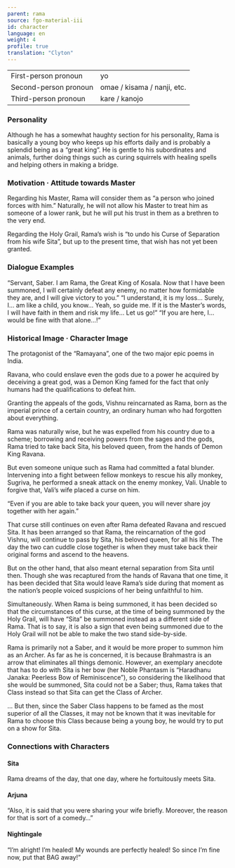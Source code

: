 ```yaml
---
parent: rama
source: fgo-material-iii
id: character
language: en
weight: 4
profile: true
translation: "Clyton"
---
```


<table>
  <tr><td>First-person pronoun</td><td>yo</td></tr>
  <tr><td>Second-person pronoun</td><td>omae / kisama / nanji, etc.</td></tr>
  <tr><td>Third-person pronoun</td><td>kare / kanojo</td></tr>
</table>

### Personality

Although he has a somewhat haughty section for his personality, Rama is basically a young boy who keeps up his efforts daily and is probably a splendid being as a “great king”. He is gentle to his subordinates and animals, further doing things such as curing squirrels with healing spells and helping others in making a bridge.

### Motivation · Attitude towards Master

Regarding his Master, Rama will consider them as “a person who joined forces with him.” Naturally, he will not allow his Master to treat him as someone of a lower rank, but he will put his trust in them as a brethren to the very end.

Regarding the Holy Grail, Rama’s wish is “to undo his Curse of Separation from his wife Sita”, but up to the present time, that wish has not yet been granted.

### Dialogue Examples

“Servant, Saber. I am Rama, the Great King of Kosala. Now that I have been summoned, I will certainly defeat any enemy, no matter how formidable they are, and I will give victory to you.”
“I understand, it is my loss… Surely, I… am like a child, you know… Yeah, so guide me. If it is the Master’s words, I will have faith in them and risk my life… Let us go!”
“If you are here, I… would be fine with that alone…!”

### Historical Image · Character Image

The protagonist of the “Ramayana”, one of the two major epic poems in India.

Ravana, who could enslave even the gods due to a power he acquired by deceiving a great god, was a Demon King famed for the fact that only humans had the qualifications to defeat him.

Granting the appeals of the gods, Vishnu reincarnated as Rama, born as the imperial prince of a certain country, an ordinary human who had forgotten about everything.

Rama was naturally wise, but he was expelled from his country due to a scheme; borrowing and receiving powers from the sages and the gods, Rama tried to take back Sita, his beloved queen, from the hands of Demon King Ravana.

But even someone unique such as Rama had committed a fatal blunder. Intervening into a fight between fellow monkeys to rescue his ally monkey, Sugriva, he performed a sneak attack on the enemy monkey, Vali. Unable to forgive that, Vali’s wife placed a curse on him.

“Even if you are able to take back your queen, you will never share joy together with her again.”

That curse still continues on even after Rama defeated Ravana and rescued Sita. It has been arranged so that Rama, the reincarnation of the god Vishnu, will continue to pass by Sita, his beloved queen, for all his life. The day the two can cuddle close together is when they must take back their original forms and ascend to the heavens.

But on the other hand, that also meant eternal separation from Sita until then. Though she was recaptured from the hands of Ravana that one time, it has been decided that Sita would leave Rama’s side during that moment as the nation’s people voiced suspicions of her being unfaithful to him.

Simultaneously. When Rama is being summoned, it has been decided so that the circumstances of this curse, at the time of being summoned by the Holy Grail, will have “Sita” be summoned instead as a different side of Rama. That is to say, it is also a sign that even being summoned due to the Holy Grail will not be able to make the two stand side-by-side.

Rama is primarily not a Saber, and it would be more proper to summon him as an Archer. As far as he is concerned, it is because Brahmastra is an arrow that eliminates all things demonic. However, an exemplary anecdote that has to do with Sita is her bow (her Noble Phantasm is “Haradhanu Janaka: Peerless Bow of Reminiscence”), so considering the likelihood that she would be summoned, Sita could not be a Saber; thus, Rama takes that Class instead so that Sita can get the Class of Archer.

… But then, since the Saber Class happens to be famed as the most superior of all the Classes, it may not be known that it was inevitable for Rama to choose this Class because being a young boy, he would try to put on a show for Sita.

### Connections with Characters

#### Sita

Rama dreams of the day, that one day, where he fortuitously meets Sita.

#### Arjuna

“Also, it is said that you were sharing your wife briefly. Moreover, the reason for that is sort of a comedy…”

#### Nightingale

“I’m alright! I’m healed! My wounds are perfectly healed! So since I’m fine now, put that BAG away!”
